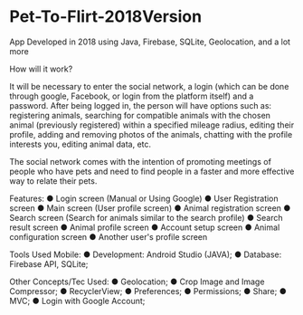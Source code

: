 # Pet-To-Flirt-2018Version
App Developed in 2018 using Java, Firebase, SQLite, Geolocation, and a lot more

How will it work?

It will be necessary to enter the social network, a login (which can be done through google, Facebook, or login from the platform itself) and a password.
After being logged in, the person will have options such as: registering animals, searching for compatible animals with the chosen animal (previously registered) within a specified mileage radius, editing their profile, adding and removing photos of the animals, chatting with the profile interests you, editing animal data, etc.

The social network comes with the intention of promoting meetings of people who have pets and need to find people in a faster and more effective way to relate their pets.

Features:
● Login screen (Manual or Using Google)
● User Registration screen
● Main screen (User profile screen)
● Animal registration screen
● Search screen (Search for animals similar to the search profile)
● Search result screen
● Animal profile screen
● Account setup screen
● Animal configuration screen
● Another user's profile screen

Tools Used
Mobile:
● Development: Android Studio (JAVA);
● Database: Firebase API, SQLite;

Other Concepts/Tec Used:
● Geolocation;
● Crop Image and Image Compressor;
● RecyclerView;
● Preferences;
● Permissions;
● Share;
● MVC;
● Login with Google Account;
